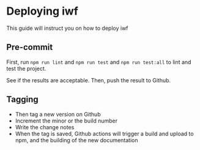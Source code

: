 # Deploying iwf

This guide will instruct you on how to deploy iwf

## Pre-commit

First, run `npm run lint` and `npm run test` and `npm run test:all` to lint and test the project.

See if the results are acceptable. Then, push the result to Github.

## Tagging

* Then tag a new version on Github
* Increment the minor or the build number
* Write the change notes
* When the tag is saved, Github actions will trigger a build and upload to npm, and the building of the new documentation
